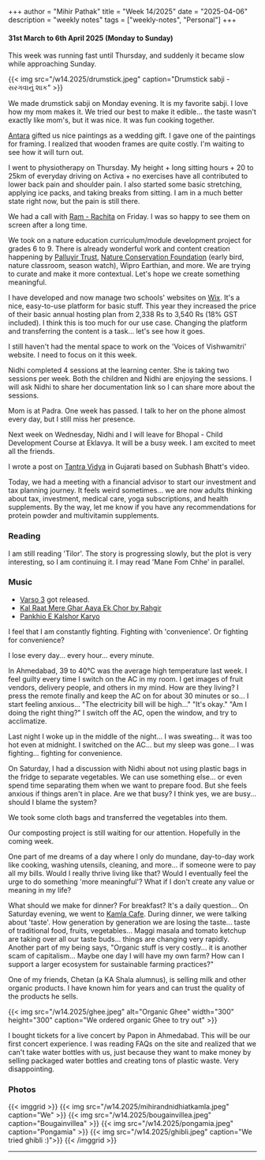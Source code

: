 +++
author = "Mihir Pathak"
title = "Week 14/2025"
date = "2025-04-06"
description = "weekly notes"
tags = ["weekly-notes", "Personal"]
+++

#### 31st March to 6th April 2025 (Monday to Sunday)

This week was running fast until Thursday, and suddenly it became slow while approaching Sunday.

{{< img src="/w14.2025/drumstick.jpeg" caption="Drumstick sabji - સરગવાનું શાક" >}}

We made drumstick sabji on Monday evening. It is my favorite sabji. I love how my mom makes it. We tried our best to make it edible... the taste wasn't exactly like mom's, but it was nice. It was fun cooking together.

[Antara](https://www.instagram.com/mukherjiantara_art/?hl=en) gifted us nice paintings as a wedding gift. I gave one of the paintings for framing. I realized that wooden frames are quite costly. I'm waiting to see how it will turn out.

I went to physiotherapy on Thursday. My height + long sitting hours + 20 to 25km of everyday driving on Activa + no exercises have all contributed to lower back pain and shoulder pain. I also started some basic stretching, applying ice packs, and taking breaks from sitting. I am in a much better state right now, but the pain is still there.

We had a call with [Ram - Rachita](https://www.youcan.in/) on Friday. I was so happy to see them on screen after a long time.

We took on a nature education curriculum/module development project for grades 6 to 9. There is already wonderful work and content creation happening by [Palluyir Trust](https://palluyirtrust.org/), [Nature Conservation Foundation](https://www.ncf-india.org/) (early bird, nature classroom, season watch), Wipro Earthian, and more. We are trying to curate and make it more contextual. Let's hope we create something meaningful.

I have developed and now manage two schools' websites on [Wix](https://www.wix.com/). It's a nice, easy-to-use platform for basic stuff. This year they increased the price of their basic annual hosting plan from 2,338 Rs to 3,540 Rs (18% GST included). I think this is too much for our use case. Changing the platform and transferring the content is a task... let's see how it goes.

I still haven't had the mental space to work on the 'Voices of Vishwamitri' website. I need to focus on it this week.

Nidhi completed 4 sessions at the learning center. She is taking two sessions per week. Both the children and Nidhi are enjoying the sessions. I will ask Nidhi to share her documentation link so I can share more about the sessions.

Mom is at Padra. One week has passed. I talk to her on the phone almost every day, but I still miss her presence.

Next week on Wednesday, Nidhi and I will leave for Bhopal - Child Development Course at Eklavya. It will be a busy week. I am excited to meet all the friends.

I wrote a post on [Tantra Vidya](http://localhost:8000/blog/tantra-in-day-to-day-life/) in Gujarati based on Subhash Bhatt's video.

Today, we had a meeting with a financial advisor to start our investment and tax planning journey. It feels weird sometimes... we are now adults thinking about tax, investment, medical care, yoga subscriptions, and health supplements. By the way, let me know if you have any recommendations for protein powder and multivitamin supplements.

### Reading

I am still reading 'Tilor'. The story is progressing slowly, but the plot is very interesting, so I am continuing it. I may read 'Mane Fom Chhe' in parallel.

### Music

- [Varso 3](https://www.youtube.com/playlist?list=PLtn8O5R_hOznQUnW-2zzXxMgtKx6Yc3Dc) got released.
- [Kal Raat Mere Ghar Aaya Ek Chor by Rahgir](https://www.youtube.com/watch?v=7xVdgJ0wwmI)
- [Pankhio E Kalshor Karyo](https://www.youtube.com/watch?v=Ol4qt6TlO-o)

I feel that I am constantly fighting. Fighting with 'convenience'. Or fighting for convenience?

I lose every day... every hour... every minute.

In Ahmedabad, 39 to 40°C was the average high temperature last week. I feel guilty every time I switch on the AC in my room. I get images of fruit vendors, delivery people, and others in my mind. How are they living? I press the remote finally and keep the AC on for about 30 minutes or so... I start feeling anxious... "The electricity bill will be high..." "It's okay." "Am I doing the right thing?" I switch off the AC, open the window, and try to acclimatize.

Last night I woke up in the middle of the night... I was sweating... it was too hot even at midnight. I switched on the AC... but my sleep was gone... I was fighting... fighting for convenience.

On Saturday, I had a discussion with Nidhi about not using plastic bags in the fridge to separate vegetables. We can use something else... or even spend time separating them when we want to prepare food. But she feels anxious if things aren't in place. Are we that busy? I think yes, we are busy... should I blame the system?

We took some cloth bags and transferred the vegetables into them.

Our composting project is still waiting for our attention. Hopefully in the coming week.

One part of me dreams of a day where I only do mundane, day-to-day work like cooking, washing utensils, cleaning, and more... if someone were to pay all my bills. Would I really thrive living like that? Would I eventually feel the urge to do something 'more meaningful'? What if I don't create any value or meaning in my life?

What should we make for dinner? For breakfast? It's a daily question... On Saturday evening, we went to [Kamla Cafe](https://www.instagram.com/kamla_sewa/?hl=en). During dinner, we were talking about 'taste'. How generation by generation we are losing the taste... taste of traditional food, fruits, vegetables... Maggi masala and tomato ketchup are taking over all our taste buds... things are changing very rapidly. Another part of my being says, "Organic stuff is very costly... it is another scam of capitalism... Maybe one day I will have my own farm? How can I support a larger ecosystem for sustainable farming practices?"

One of my friends, Chetan (a KA Shala alumnus), is selling milk and other organic products. I have known him for years and can trust the quality of the products he sells.

{{< img src="/w14.2025/ghee.jpeg" alt="Organic Ghee" width="300" height="300" caption="We ordered organic Ghee to try out" >}}

I bought tickets for a live concert by Papon in Ahmedabad. This will be our first concert experience. I was reading FAQs on the site and realized that we can't take water bottles with us, just because they want to make money by selling packaged water bottles and creating tons of plastic waste. Very disappointing.

### Photos

{{< imggrid >}}
{{< img src="/w14.2025/mihirandnidhiatkamla.jpeg" caption="We" >}}
{{< img src="/w14.2025/bougainvillea.jpeg" caption="Bougainvillea" >}}
{{< img src="/w14.2025/pongamia.jpeg" caption="Pongamia" >}}
{{< img src="/w14.2025/ghibli.jpeg" caption="We tried ghibli :)">}}
{{< /imggrid >}}



---
